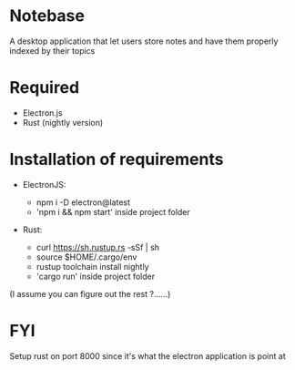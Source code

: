 # Notebase
A desktop application that let users store notes and have them properly indexed by their topics
	
# Required
- Electron.js
- Rust (nightly version)
	
# Installation of requirements
- ElectronJS:
  - npm i -D electron@latest
  - 'npm i && npm start' inside project folder

- Rust:
  - curl https://sh.rustup.rs -sSf | sh
  - source $HOME/.cargo/env
  - rustup toolchain install nightly
  - 'cargo run' inside project folder
	
(I assume you can figure out the rest ?......)
	
# FYI
Setup rust on port 8000 since it's what the electron application is point at
